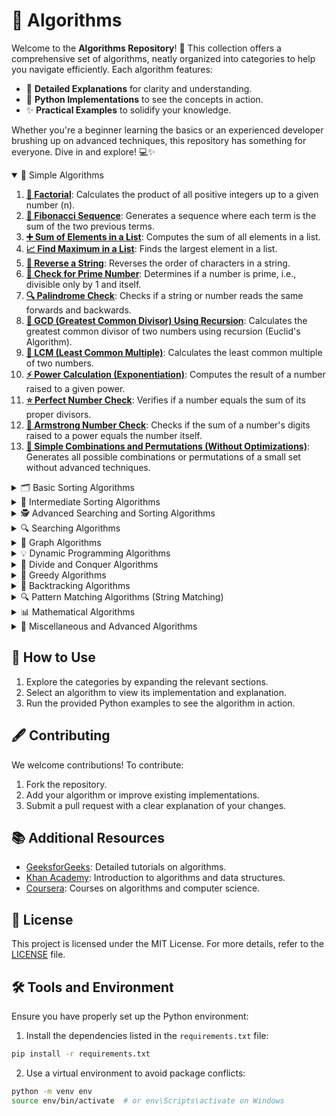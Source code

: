 # 🚀 Algorithms

Welcome to the **Algorithms Repository**! 🎯 This collection offers a comprehensive set of algorithms, neatly organized into categories to help you navigate efficiently. Each algorithm features:

- 📘 **Detailed Explanations** for clarity and understanding.
- 🐍 **Python Implementations** to see the concepts in action.
- ✨ **Practical Examples** to solidify your knowledge.

Whether you're a beginner learning the basics or an experienced developer brushing up on advanced techniques, this repository has something for everyone. Dive in and explore! 💻✨

<details open>
<summary>🔢 Simple Algorithms</summary> 

1. [**🧮 Factorial**](simple-algorithms/factorial/factorial.md): Calculates the product of all positive integers up to a given number \(n\).
2. [**🔗 Fibonacci Sequence**](simple-algorithms/fibonacci-sequence/fibonacci-sequence.md): Generates a sequence where each term is the sum of the two previous terms.
3. [**➕ Sum of Elements in a List**](simple-algorithms/sum-of-elements-in-a-list/sum-of-elements-in-a-list.md): Computes the sum of all elements in a list.
4. [**📈 Find Maximum in a List**](simple-algorithms/find-maximum-in-a-list/find-maximum-in-a-list.md): Finds the largest element in a list.
5. [**🔄 Reverse a String**](simple-algorithms/reverse-a-string/reverse-a-string.md): Reverses the order of characters in a string.
6. [**🔎 Check for Prime Number**](simple-algorithms/check-for-prime-number/check-for-prime-number.md): Determines if a number is prime, i.e., divisible only by 1 and itself.
7. [**🔍 Palindrome Check**](simple-algorithms/palindrome-check/palindrome-check.md): Checks if a string or number reads the same forwards and backwards.
8. [**🧩 GCD (Greatest Common Divisor) Using Recursion**](simple-algorithms/gcd-using-recursion/gcd-using-recursion.md): Calculates the greatest common divisor of two numbers using recursion (Euclid's Algorithm).
9. [**🔽 LCM (Least Common Multiple)**](simple-algorithms/least-Common-multiple/least-Common-multiple.md): Calculates the least common multiple of two numbers.
10. [**⚡ Power Calculation (Exponentiation)**](simple-algorithms/power-calculation/power-calculation.md): Computes the result of a number raised to a given power.
11. [**⭐ Perfect Number Check**](simple-algorithms/perfect-number-check/perfect-number-check.md): Verifies if a number equals the sum of its proper divisors.
12. [**💎 Armstrong Number Check**](simple-algorithms/armstrong-number-check/armstrong-number-check.md): Checks if the sum of a number's digits raised to a power equals the number itself.
13. [**🎲 Simple Combinations and Permutations (Without Optimizations)**](simple-algorithms/simple-combinations-and-permutations/simple-combinations-and-permutations.md): Generates all possible combinations or permutations of a small set without advanced techniques.

</details>

<details>
<summary>🗂️ Basic Sorting Algorithms</summary>

1. [**📋 Bubble Sort**](basic-sorting-algorithms/bubble-sort/bubble-sort.md): Iteratively traverses the list, swapping adjacent elements that are out of order.
2. [**🔽 Selection Sort**](basic-sorting-algorithms/selection-sort/selection-sort.md): Selects the smallest element and places it in the correct position during each iteration.
3. [**✍️ Insertion Sort**](basic-sorting-algorithms/insertion-sort/insertion-sort.md): Inserts elements from a partially sorted list into their correct position.
4. [**⚙️ Shell Sort**](basic-sorting-algorithms/shell-sort/shell-sort.md): An improvement of Insertion Sort that compares elements far apart and gradually reduces the gap.
5. [**🍹 Cocktail Shaker Sort (Cocktail Sort)**](basic-sorting-algorithms/cocktail-shaker-sort/cocktail-shaker-sort.md): A bidirectional traversal of the list, swapping out-of-order elements in both directions.

</details>

<details>
<summary>🔧 Intermediate Sorting Algorithms</summary>

1. [**🍄 Merge Sort**](intermediate-sorting-algorithms/merge-sort/merge-sort.md): Divides the list into smaller parts, sorts them, and then merges them back together.
2. [**🌀 Quick Sort**](intermediate-sorting-algorithms/quick-sort/quick-sort.md): Selects a pivot and partitions the list around it, recursively sorting the partitions.
3. [**🏋️ Heap Sort**](intermediate-sorting-algorithms/heap-sort/heap-sort.md): Builds a heap from the list and repeatedly extracts the largest (or smallest) element.
4. [**🛠️ Comb Sort**](intermediate-sorting-algorithms/comb-sort/comb-sort.md): An improvement of Bubble Sort, gradually reducing the gap between elements being compared.

</details>

<details>
<summary>🕵️ Advanced Searching and Sorting Algorithms</summary>

1. [**⚖️ Counting Sort**](advanced-searching-and-sorting/counting-sort/counting-sort.md): Counts the occurrences of each element and uses these counts to sort the elements.
2. [**👁‍🗨 Radix Sort**](advanced-searching-and-sorting/radix-sort/radix-sort.md): Sorts numbers digit by digit, starting from the least significant digit.
3. [**🏃 Bucket Sort**](advanced-searching-and-sorting/bucket-sort/bucket-sort.md): Distributes elements into "buckets" and sorts each bucket individually.
4. [**📈 Tim Sort (Python's Default Sorting Algorithm)**](advanced-searching-and-sorting/tim-sort/tim-sort.md): Combines Insertion Sort and Merge Sort for real-world optimization.
5. [**⚙️ IntroSort (Introspective Sort)**](advanced-searching-and-sorting/introsort/introsort.md): Combines Quick Sort, Heap Sort, and Insertion Sort, adapting the method based on the data.
6. [**🎪 Patience Sorting**](advanced-searching-and-sorting/patience-sorting/patience-sorting.md): Based on a card game analogy, also useful for finding increasing subsequences.

</details>

<details>
<summary>🔍 Searching Algorithms</summary>

1. [**👂 Linear Search**](searching-algorithms/linear-search/linear-search.md): Sequentially traverses the list until the desired element is found.
2. [**▶️ Binary Search**](searching-algorithms/binary-search/binary-search.md): Searches a sorted list by dividing the search space in half at each step.
3. [**💡 Interpolation Search**](searching-algorithms/interpolation-search/interpolation-search.md): Uses interpolation to estimate the probable position of an element in a sorted list.
4. [**🚀 Exponential Search**](searching-algorithms/exponential-search/exponential-search.md): Finds the range where the element might be, then applies Binary Search.
5. [**✅ Jump Search**](searching-algorithms/jump-search/jump-search.md): Jumps in fixed-size blocks to find the correct range before performing a linear search.
6. [**🎲 Ternary Search**](searching-algorithms/ternary-search/ternary-search.md): Divides the search space into three parts to locate maximums or minimums.
7. [**💨 Fibonacci Search**](searching-algorithms/fibonacci-search/fibonacci-search.md): Utilizes Fibonacci numbers to determine search positions in sorted lists.

</details>

<details>
<summary>🔋 Graph Algorithms</summary>

1. [**🔼 Depth-First Search (DFS)**](graph-algorithms/depth-first-search/depth-first-search.md): Explores the graph by diving deep into a path before backtracking.
2. [**💳 Breadth-First Search (BFS)**](graph-algorithms/breadth-first-search/breadth-first-search.md): Explores the graph level by level, starting from an initial node.
3. [**🎯 Dijkstra's Algorithm**](graph-algorithms/dijkstra/dijkstra.md): Finds the shortest path from a source node to all other nodes in graphs with non-negative weights.
4. [**⛔ Bellman-Ford Algorithm**](graph-algorithms/bellman-ford/bellman-ford.md): Computes shortest paths, even with negative weights, though slower than Dijkstra.
5. [**👉 Kruskal's Algorithm**](graph-algorithms/kruskal/kruskal.md): Finds the Minimum Spanning Tree (MST) by choosing edges with the least weight without forming cycles.
6. [**💤 Prim's Algorithm**](graph-algorithms/prim/prim.md): Constructs the MST by adding edges with the least weight starting from an initial vertex.
7. [**📊 Floyd-Warshall Algorithm**](graph-algorithms/floyd-warshall/floyd-warshall.md): Calculates shortest paths between all pairs of vertices in a graph.
8. [**🔍 Topological Sort**](graph-algorithms/topological-sort/topological-sort.md): Orders the vertices of a directed acyclic graph (DAG) linearly.
9. [**📐 Tarjan’s Algorithm (SCC)**](graph-algorithms/tarjan-scc/tarjan-scc.md): Identifies strongly connected components in a directed graph using DFS.
10. [**📝 Kosaraju’s Algorithm (SCC)**](graph-algorithms/kosaraju-scc/kosaraju-scc.md): Another method to find strongly connected components.
11. [**🔎 A\* Search Algorithm**](graph-algorithms/a-searc/a-search.md): Finds the shortest path using heuristics, often used in spatial searches.
12. [**🔺 Johnson’s Algorithm (All-Pairs Shortest Path)**](graph-algorithms/johnson/johnson.md): Computes shortest paths between all pairs in sparse graphs.
13. [**🔧 Articulation Points and Bridges Detection**](graph-algorithms/articulation-bridge/articulation-bridges.md): Identifies nodes and edges whose removal disconnects the graph.

### 💧 Flow and Matching Algorithms (For Graphs):
1. [**♻️ Hopcroft-Karp Algorithm**](graph-algorithms/hopcroft-karp/hopcroft-karp.md): Finds the maximum matching in bipartite graphs in O(√V E).
2. [**⚓ Edmond-Karp Algorithm**](graph-algorithms/edmond-karp/edmond-karp.md): Computes maximum flow using breadth-first search to find augmenting paths.
3. [**⏳ Dinic’s Algorithm**](graph-algorithms/dinic/dinic.md): More efficient maximum flow algorithm compared to Edmond-Karp in practice.
4. [**🎁 Hungarian Algorithm (Kuhn-Munkres)**](graph-algorithms/hungarian/hungarian.md): Solves optimal assignment problems in bipartite graphs.

</details>

<details>
<summary>💡 Dynamic Programming Algorithms</summary>

1. [**🔄 Fibonacci Sequence (Recursion + Memoization)**](dynamic-programming-algorithms/fibonacci-sequence/fibonacci-sequence.md): Calculates Fibonacci numbers by storing intermediate results.
2. [**🔖 Longest Common Subsequence (LCS)**](dynamic-programming-algorithms/longest-common-subsequence/longest-common-subsequence.md): Finds the longest subsequence common to two sequences.
3. [**⬆️ Longest Increasing Subsequence (LIS)**](dynamic-programming-algorithms/longest-increasing-subsequence/longest-increasing-subsequence.md): Determines the longest increasing subsequence within a sequence.
4. [**📈 Knapsack Problem**](dynamic-programming-algorithms/knapsack-problem/knapsack-problem.md): Maximizes value within a weight limit:
   - [**0/1 Knapsack**](dynamic-programming-algorithms/knapsack-problem/01-knapsack.md): Items cannot be split.
   - [**Fractional Knapsack**](dynamic-programming-algorithms/knapsack-problem/fractional-knapsack.md): Items can be divided.
5. [**🔧 Matrix Chain Multiplication**](dynamic-programming-algorithms/matrix-chain-multiplication/matrix-chain-multiplication.md): Determines the optimal order to multiply matrices.
6. [**🖭 Minimum Edit Distance (Levenshtein Distance)**](dynamic-programming-algorithms/minimum-edit-distance/minimum-edit-distance.md): Calculates the minimum cost to transform one string into another.
7. [**🔹 Coin Change Problem**](dynamic-programming-algorithms/coin-change-problem/coin-change-problem.md): Counts the number of ways or the minimum coins needed to form a target value.
8. [**🔎 Subset Sum Problem**](dynamic-programming-algorithms/subset-sum-problem/subset-sum-problem.md): Verifies if a subset with a sum equal to a target value exists.
9. [**🏋️ Partition Problem**](dynamic-programming-algorithms/partition-problem/partition-problem.md): Determines if a set can be partitioned into two subsets with equal sum.
10. [**🔄 Maximum Subarray Problem (Kadane’s Algorithm)**](dynamic-programming-algorithms/maximum-subarray-problem/maximum-subarray-problem.md): Finds the contiguous subarray with the largest sum.
11. [**🔩 Rod Cutting Problem**](dynamic-programming-algorithms/rod-cutting-problem/rod-cutting-problem.md): Maximizes profit by cutting a rod into pieces of different lengths.
12. [**🪆 Egg Dropping Puzzle**](dynamic-programming-algorithms/egg-dropping-puzzle/egg-dropping-puzzle.md): Determines the minimum number of trials to find the critical floor where an egg will break.
13. [**⚖️ Catalan Numbers (Calculated using DP)**](dynamic-programming-algorithms/catalan-numbers/catalan-numbers.md): Computes Catalan numbers used in various combinatorial applications.

</details>

<details>
<summary>🔰 Divide and Conquer Algorithms</summary>

1. [**🔢 Strassen’s Matrix Multiplication**](divide-and-conquer-algorithms/strassens-matrix-multiplication/strassens-matrix-multiplication.md): Multiplies matrices with fewer operations than the traditional method.
2. [**🌐 Closest Pair of Points Problem**](divide-and-conquer-algorithms/closest-pair-of-points/closest-pair-of-points.md): Finds the pair of points with the smallest distance in a set.
3. [**➕ Karatsuba Multiplication Algorithm**](divide-and-conquer-algorithms/karatsuba-multiplication/karatsuba-multiplication.md): Multiplies large numbers faster than the traditional method.
4. [**⬆️ Quickselect**](divide-and-conquer-algorithms/quickselect/quickselect.md): Finds the k-th smallest element in average linear time, based on Quick Sort.
5. [**🔄 FFT (Fast Fourier Transform)**](divide-and-conquer-algorithms/fft/fft.md): Computes Fourier transforms efficiently, used in signal processing and polynomial multiplication.
6. [**⚖️ Divide and Conquer Median Finding (Median of Medians)**](divide-and-conquer-algorithms/median-of-medians/median-of-medians.md): Guarantees finding the median in linear time.

</details>

<details>
<summary>🚀 Greedy Algorithms</summary>

1. [**⏳ Activity Selection Problem**](greedy-algorithms/activity-selection-problem/activity-selection-problem.md): Selects the maximum number of activities that don't overlap based on their schedules.
2. [**🔐 Huffman Coding**](greedy-algorithms/huffman-coding/huffman-coding.md): Creates variable-length codes based on frequencies, optimizing data compression.
3. [**🎨 Greedy Coloring (Graph Coloring)**](greedy-algorithms/greedy-coloring/greedy-coloring.md): Assigns colors to graph vertices greedily, minimizing conflicts.
4. [**🔸 Fractional Knapsack**](greedy-algorithms/fractional-knapsack/fractional-knapsack.md): Maximizes value by taking fractions of items, unlike the classic 0/1 knapsack.
5. [**📈 Job Sequencing Problem**](greedy-algorithms/job-sequencing-problem/job-sequencing-problem.md): Maximizes profit by scheduling tasks within given deadlines.
6. [**⚖️ Interval Scheduling Maximization**](greedy-algorithms/interval-scheduling-maximization/interval-scheduling-maximization.md): Selects the maximum number of non-overlapping intervals.
7. [**💞 Egyptian Fraction Representation**](greedy-algorithms/egyptian-fraction-representation/egyptian-fraction-representation.md): Represents a fraction as the sum of distinct unit fractions.

</details>

<details>
<summary>🔄 Backtracking Algorithms</summary>

1. [**👑 N-Queens Problem**](backtracking-algorithms/n-queens-problem/n-queens-problem.md): Places `n` queens on a chessboard such that no two queens attack each other.
2. [**🎮 Sudoku Solver**](backtracking-algorithms/sudoku-solver/sudoku-solver.md): Solves Sudoku puzzles by filling all digits correctly based on constraints.
3. [**🔎 Subset Sum Problem**](backtracking-algorithms/subset-sum-problem/subset-sum-problem.md): Determines if there is a subset with a sum equal to the target value (using backtracking).
4. [**🔍 Word Search (Matrix Traversal)**](backtracking-algorithms/word-search/word-search.md): Finds words in a grid of letters using recursive searches.
5. [**🔴 Hamiltonian Path**](backtracking-algorithms/hamiltonian-path/hamiltonian-path.md): Determines if there is a path that visits each vertex of a graph exactly once.
6. [**🚶 Rat in a Maze Problem**](backtracking-algorithms/rat-in-a-maze-problem/rat-in-a-maze-problem.md): Finds a path for a rat to navigate through a maze to the exit.
7. [**♘ Knights Tour Problem**](backtracking-algorithms/knights-tour-problem/knights-tour-problem.md): Determines a sequence of knight moves on a chessboard to visit all squares.
8. [**♻️ Generate All Permutations and Combinations**](backtracking-algorithms/generate-permutations-combinations/generate-permutations-combinations.md): Generates all permutations or combinations by exploring the decision tree.
9. [**🔹 Solve Cryptarithmic Problems (Cryptarithmetic Puzzles)**](backtracking-algorithms/solve-cryptarithmic-problems/solve-cryptarithmic-problems.md): Assigns digits to letters to satisfy word-based equations.
10. [**🎨 Graph Coloring via Backtracking**](backtracking-algorithms/graph-coloring/graph-coloring.md): Assigns colors to graph vertices ensuring no adjacent vertices share the same color.

</details>

<details>
<summary>🔍 Pattern Matching Algorithms (String Matching)</summary>

1. [**🔍 KMP (Knuth-Morris-Pratt) Pattern Matching**](pattern-matching-algorithms/kmp-pattern-matching/kmp-pattern-matching.md): Searches patterns in O(n) by avoiding redundant rechecks.
2. [**⚖️ Rabin-Karp Algorithm**](pattern-matching-algorithms/rabin-karp-algorithm/rabin-karp-algorithm.md): Uses hashing for fast pattern searches in text.
3. [**🔗 Naive String Matching Algorithm**](pattern-matching-algorithms/naive-string-matching/naive-string-matching.md): Compares the pattern with each position in the text.
4. [**🔹 Boyer-Moore Algorithm**](pattern-matching-algorithms/boyer-moore-algorithm/boyer-moore-algorithm.md): Efficient pattern search using heuristics to skip more characters.
5. [**🆔 Z Algorithm**](pattern-matching-algorithms/z-algorithm/z-algorithm.md): Builds a Z array to find patterns in linear time.
6. [**🌎 Aho-Corasick Algorithm**](pattern-matching-algorithms/aho-corasick-algorithm/aho-corasick-algorithm.md): Finds multiple patterns simultaneously in a text string.
7. [**🔸 Boyer-Moore-Horspool Algorithm**](pattern-matching-algorithms/boyer-moore-horspool-algorithm/boyer-moore-horspool-algorithm.md): A simplified variation of Boyer-Moore with good practical efficiency.
8. [**🔄 Sunday’s Algorithm**](pattern-matching-algorithms/sundays-algorithm/sundays-algorithm.md): Uses the character after the pattern to decide how far to skip, speeding up the search.

</details>

<details>
<summary>📊 Mathematical Algorithms</summary>

1. [**🔢 Prime Number Generation (Sieve of Eratosthenes)**](mathematical-algorithms/prime-number-generation/prime-number-generation.md): Efficiently generates all prime numbers up to a given limit.
2. [**🔎 Euclid's Algorithm for GCD**](mathematical-algorithms/euclid-gcd/euclid-gcd.md): Calculates the greatest common divisor using subtraction or modulus.
3. [**⚖️ Extended Euclid’s Algorithm**](mathematical-algorithms/extended-euclid/extended-euclid.md): Finds coefficients for the linear combination that produces the GCD.
4. [**🔯 Modular Exponentiation**](mathematical-algorithms/modular-exponentiation/modular-exponentiation.md): Efficiently computes powers in modular arithmetic.
5. [**🔄 Fast Power (Exponentiation by Squaring)**](mathematical-algorithms/fast-power/fast-power.md): Computes powers in logarithmic time by dividing the exponentiation in half.
6. [**💡 Fermat’s Primality Test**](mathematical-algorithms/fermats-primality-test/fermats-primality-test.md): A probabilistic test to check the primality of a number.
7. [**🎲 Miller-Rabin Primality Test**](mathematical-algorithms/miller-rabin-primality-test/miller-rabin-primality-test.md): A more robust probabilistic test compared to Fermat’s test.
8. [**🔍 Chinese Remainder Theorem**](mathematical-algorithms/chinese-remainder-theorem/chinese-remainder-theorem.md): Solves systems of modular congruences with coprime moduli.
9. [**🏋️ Fibonacci Using Matrix Exponentiation**](mathematical-algorithms/fibonacci-matrix-exponentiation/fibonacci-matrix-exponentiation.md): Calculates Fibonacci numbers in O(log n) using matrix multiplication.
10. [**⚡ Greatest Common Divisor of Array**](mathematical-algorithms/gcd-of-array/gcd-of-array.md): Finds the GCD of all elements in an array.
11. [**🔹 Pollard’s Rho Algorithm (Factorization)**](mathematical-algorithms/pollards-rho/pollards-rho.md): A probabilistic method to factor large numbers.
12. [**🌀 Newton-Raphson Method**](mathematical-algorithms/newton-raphson-method/newton-raphson-method.md): Iteratively approximates the roots of non-linear equations.
13. [**⚙ Gauss-Jordan Elimination**](mathematical-algorithms/gauss-jordan-elimination/gauss-jordan-elimination.md): Solves linear systems by transforming the matrix into reduced row echelon form.

</details>

<details>
<summary>🎩 Miscellaneous and Advanced Algorithms</summary>

1. [**🌀 Union-Find Algorithm**](miscellaneous-algorithms/union-find.md): A structure for managing disjoint partitions, useful for MST (Minimum Spanning Tree) and connectivity problems.
2. [**🔎 Trie (Prefix Tree)**](miscellaneous-algorithms/trie.md): Stores strings in a tree, allowing efficient prefix searches.
3. [**🌆 Segment Tree (Range Queries)**](miscellaneous-algorithms/segment-tree.md): Answers range queries (sum, minimum, maximum) in O(log n).
4. [**▶ Fenwick Tree (Binary Indexed Tree)**](miscellaneous-algorithms/fenwick-tree.md): A simpler structure than Segment Tree for prefix queries.
5. [**🔹 Disjoint Set Union (DSU)**](miscellaneous-algorithms/disjoint-set-union.md): Another implementation of Union-Find to manage disjoint sets.
6. [**🕵 Bloom Filter**](miscellaneous-algorithms/bloom-filter.md): A probabilistic structure to test membership of an element in a set, allowing false positives.
7. [**📈 Monte Carlo Simulation**](miscellaneous-algorithms/monte-carlo.md): A statistical method to estimate outcomes using random sampling.
8. [**🎮 Markov Chains**](miscellaneous-algorithms/markov-chains.md): Models stochastic processes where the next state depends only on the current state.
9. [**⚖ Convex Hull (Graham’s Scan Algorithm)**](miscellaneous-algorithms/convex-hull.md): Finds the smallest convex polygon that contains a set of points.
10. [**🔹 Suffix Array Construction**](miscellaneous-algorithms/suffix-array-construction.md): Builds an ordered array of suffixes from a string, useful in pattern matching.
11. [**🔗 Suffix Tree Construction**](miscellaneous-algorithms/suffix-tree-construction.md): Represents all suffixes of a string, enabling pattern searches in O(m).
12. [**⌛ LRU Cache (Least Recently Used)**](miscellaneous-algorithms/lru-cache.md): A cache structure that removes the least recently accessed item.
13. [**🌐 Suffix Automaton**](miscellaneous-algorithms/suffix-automaton.md): A compact representation of all suffixes of a string, useful in various pattern problems.
14. [**🎨 Heavy-Light Decomposition**](miscellaneous-algorithms/heavy-light-decomposition.md): Decomposes a tree to enable efficient queries and updates along paths.
15. [**🔢 Link-Cut Trees**](miscellaneous-algorithms/link-cut-trees.md): A dynamic tree structure for online changes in topology.
16. [**⚡ Treaps, Splay Trees, Red-Black Trees (Balanced Trees)**](miscellaneous-algorithms/balanced-trees.md): Balanced tree structures for efficient search, insertion, and deletion operations.
17. [**🕳 Min-Cut/Max-Flow Algorithms**](miscellaneous-algorithms/min-cut-max-flow.md): Determines the maximum flow and minimum cut in a network, relevant to allocation problems.
18. [**⚖ FFT and Advanced Variations (NTT - Number Theoretic Transform)**](miscellaneous-algorithms/fft.md): Advanced techniques for polynomial multiplication, signal analysis, and complex numerical problems.

</details>

## 🔧 How to Use
1. Explore the categories by expanding the relevant sections.
2. Select an algorithm to view its implementation and explanation.
3. Run the provided Python examples to see the algorithm in action.

## 🖋 Contributing
We welcome contributions! To contribute:
1. Fork the repository.
2. Add your algorithm or improve existing implementations.
3. Submit a pull request with a clear explanation of your changes.

## 📚 Additional Resources
- [GeeksforGeeks](https://www.geeksforgeeks.org): Detailed tutorials on algorithms.
- [Khan Academy](https://www.khanacademy.org/computing/computer-science): Introduction to algorithms and data structures.
- [Coursera](https://www.coursera.org): Courses on algorithms and computer science.

## 📜 License
This project is licensed under the MIT License. For more details, refer to the [LICENSE](LICENSE.md) file.

## 🛠️ Tools and Environment
Ensure you have properly set up the Python environment:
1. Install the dependencies listed in the `requirements.txt` file:
```bash
pip install -r requirements.txt
```
2. Use a virtual environment to avoid package conflicts:
```bash
python -m venv env
source env/bin/activate  # or env\Scripts\activate on Windows
```

